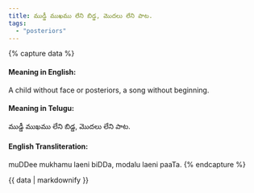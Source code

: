 ```yaml
---
title: ముడ్డీ ముఖము లేని బిడ్డ, మొదలు లేని పాట.
tags:
  - "posteriors"
---
```


{% capture data %}
#### Meaning in English:
A child without face or posteriors, a song without beginning.

#### Meaning in Telugu:
ముడ్డీ ముఖము లేని బిడ్డ, మొదలు లేని పాట.

#### English Transliteration:
muDDee mukhamu laeni biDDa, modalu laeni paaTa.
{% endcapture %}

<div class="notice">{{ data | markdownify }}</div>

